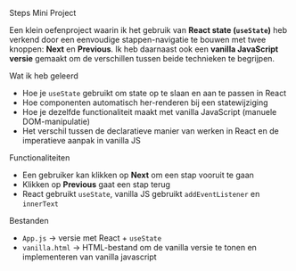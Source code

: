 Steps Mini Project

Een klein oefenproject waarin ik het gebruik van **React state (`useState`)** heb verkend door een eenvoudige stappen-navigatie te bouwen met twee knoppen: **Next** en **Previous**. Ik heb daarnaast ook een **vanilla JavaScript versie** gemaakt om de verschillen tussen beide technieken te begrijpen.

Wat ik heb geleerd

- Hoe je `useState` gebruikt om state op te slaan en aan te passen in React
- Hoe componenten automatisch her-renderen bij een statewijziging
- Hoe je dezelfde functionaliteit maakt met vanilla JavaScript (manuele DOM-manipulatie)
- Het verschil tussen de declaratieve manier van werken in React en de imperatieve aanpak in vanilla JS

 Functionaliteiten

- Een gebruiker kan klikken op **Next** om een stap vooruit te gaan
- Klikken op **Previous** gaat een stap terug
- React gebruikt `useState`, vanilla JS gebruikt `addEventListener` en `innerText`

 Bestanden

- `App.js` → versie met React + `useState`
- `vanilla.html` → HTML-bestand om de vanilla versie te tonen en implementeren van vanilla javascript



